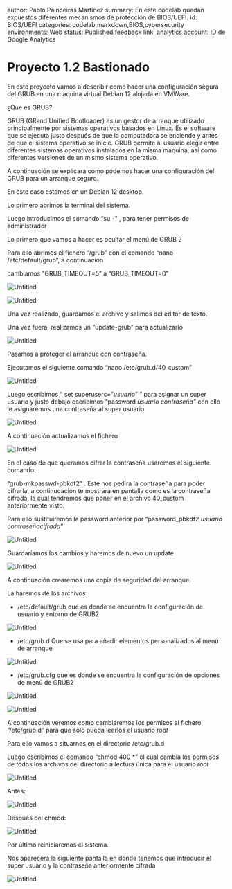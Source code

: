 author: Pablo Painceiras Martinez
summary: En este codelab quedan expuestos diferentes mecanismos de protección de BIOS/UEFI.
id: BIOS/UEFI
categories: codelab,markdown,BIOS,cybersecurity
environments: Web
status: Published
feedback link:
analytics account: ID de Google Analytics

# Proyecto 1.2 Bastionado

En este proyecto vamos a describir como hacer una configuración segura del GRUB en una maquina virtual Debian 12 alojada en VMWare.

¿Que es GRUB?

GRUB (GRand Unified Bootloader) es un gestor de arranque utilizado principalmente por sistemas operativos basados en Linux. Es el software que se ejecuta justo después de que la computadora se enciende y antes de que el sistema operativo se inicie. GRUB permite al usuario elegir entre diferentes sistemas operativos instalados en la misma máquina, así como diferentes versiones de un mismo sistema operativo.

A continuación se explicara como podemos hacer una configuración del GRUB para un arranque seguro.

En este caso estamos en un Debian 12 desktop.

Lo primero abrimos la terminal del sistema.

Luego introducimos el comando “su -” , para tener permisos de administrador 

Lo primero que vamos a hacer es ocultar el menú de GRUB 2

Para ello abrimos el fichero “/grub” con el comando “nano /etc/default/grub”, a continuación

cambiamos “GRUB_TIMEOUT=5” a “GRUB_TIMEOUT=0”

![Untitled](imggrub/timeout.png)

![Untitled](imggrub/timeout2.png)

Una vez realizado, guardamos el archivo y salimos del editor de texto. 

Una vez fuera, realizamos un “update-grub” para actualizarlo

![Untitled](imggrub/update.png)

Pasamos a proteger el arranque con contraseña.

Ejecutamos el siguiente comando “nano /etc/grub.d/40_custom”

![Untitled](imggrub/pass1.png)

Luego escribimos “ set superusers=”*usuario*” “ para asignar un super usuario y justo debajo escribimos “password *usuario contraseña”* con ello le asignaremos una contraseña al super usuario

![Untitled](imggrub/pass2.png)

A continuación actualizamos el fichero

![Untitled](imggrub/update.png)

En el caso de que queramos cifrar la contraseña usaremos el siguiente comando:

“grub-mkpasswd-pbkdf2” . Este nos pedira la contraseña para poder cifrarla, a continucación te mostrara en pantalla como es la contraseña cifrada, la cual tendremos que poner en el archivo 40_custom anteriormente visto.

Para ello sustituiremos la password anterior por “password_pbkdf2 *usuario contraseñacifrada*”

![Untitled](imggrub/pass3.png)

Guardaríamos los cambios y haremos de nuevo un update

![Untitled](imggrub/update.png)

A continuación crearemos una copia de seguridad del arranque.

La haremos de los archivos: 

- /etc/default/grub que es donde se encuentra la configuración de usuario y entorno de GRUB2

![Untitled](imggrub/cp1.png)

- /etc/grub.d Que se usa para añadir elementos personalizados al menú de arranque

![Untitled](imggrub/cp2.png)

- /etc/grub.cfg que es donde se encuentra la configuración de opciones de menú de GRUB2

![Untitled](imggrub/cp3.png)

![Untitled](imggrub/carpeta.png)

A continuación veremos como cambiaremos los permisos al fichero “/etc/grub.d” para que solo pueda leerlos el usuario *root* 

Para ello vamos a situarnos en el directorio /etc/grub.d

Luego escribimos el comando “chmod 400 *” el cual cambia los permisos de todos los archivos del directorio a lectura única para el usuario *root*

![Untitled](imggrub/chmod1.png)

Antes:

![Untitled](imggrub/chmod2.png)

Después del chmod:

![Untitled](imggrub/chmod3.png)

Por último reiniciaremos el sistema. 

Nos aparecerá la siguiente pantalla en donde tenemos que introducir el super usuario y la contraseña anteriormente cifrada

![Untitled](imggrub/menu.png)
